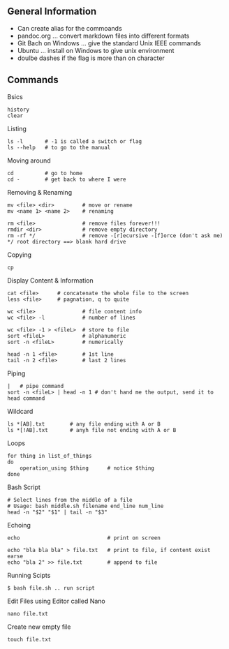 ## General Information

- Can create alias for the commoands
- pandoc.org ... convert markdown files into different formats
- Git Bach on Windows ... give the standard Unix IEEE commands 
- Ubuntu ... install on Windows to give unix environment
- doulbe dashes if the flag is more than on character


## Commands

Bsics
```
history
clear
```
Listing
```
ls -l		# -1 is called a switch or flag
ls --help	# to go to the manual 
```

Moving around
```
cd			# go to home
cd - 		# get back to where I were
```

Removing & Renaming
```
mv <file> <dir>			# move or rename
mv <name 1> <name 2>	# renaming

rm <file>				# remove files forever!!!
rmdir <dir>				# remove empty directory
rm -rf */				# remove -[r]ecursive -[f]orce (don't ask me) */ root directory ==> blank hard drive
```

Copying
```
cp
```

Display Content & Information
```
cat <file>		# concatenate the whole file to the screen
less <file>		# pagnation, q to quite

wc <file>				# file content info
wc <file> -l			# number of lines

wc <file> -1 > <fileL>	# store to file
sort <fileL>			# alphanumeric
sort -n <fileL>			# numerically

head -n 1 <file>		# 1st line
tail -n 2 <file>		# last 2 lines
```

Piping
```
| 	# pipe command
sort -n <fileL> | head -n 1 # don't hand me the output, send it to head command
```

Wildcard
```
ls *[AB].txt		# any file ending with A or B
ls *[!AB].txt		# anyh file not ending with A or B
```

Loops
```
for thing in list_of_things
do 
	operation_using $thing		# notice $thing
done
```

Bash Script
```
# Select lines from the middle of a file
# Usage: bash middle.sh filename end_line num_line
head -n "$2" "$1" | tail -n "$3"
```

Echoing
```
echo							# print on screen

echo "bla bla bla" > file.txt	# print to file, if content exist earse
echo "bla 2" >> file.txt		# append to file
```

Running Scipts
```
$ bash file.sh .. run script
```

Edit Files using Editor called Nano
```
nano file.txt
```

Create new empty file
```
touch file.txt
```
